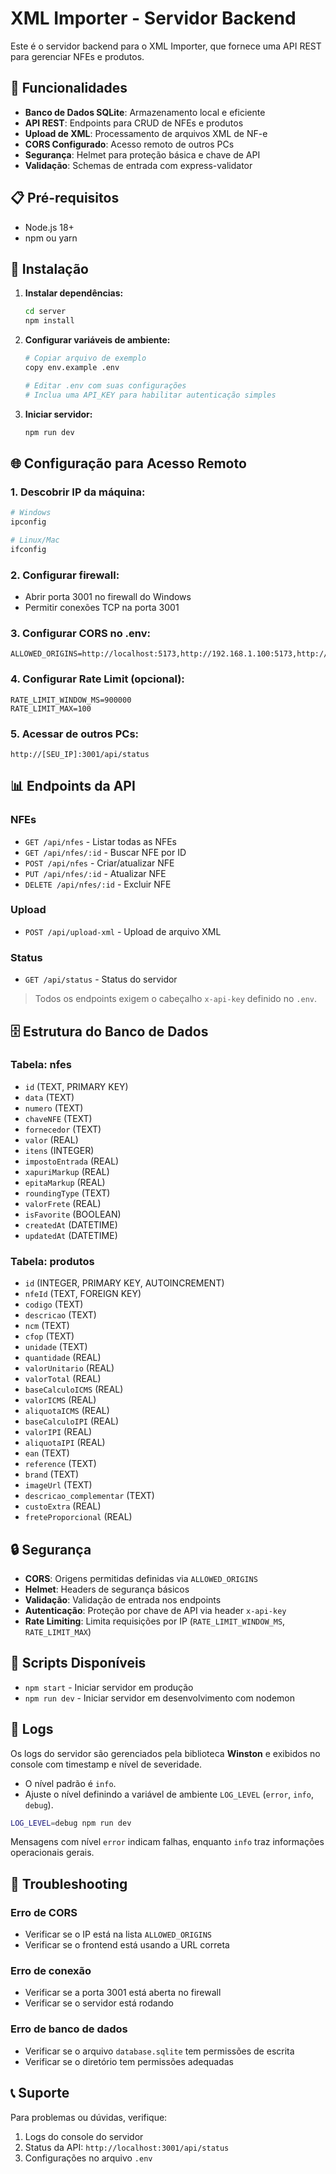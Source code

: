 # XML Importer - Servidor Backend

Este é o servidor backend para o XML Importer, que fornece uma API REST para gerenciar NFEs e produtos.

## 🚀 Funcionalidades

- **Banco de Dados SQLite**: Armazenamento local e eficiente
- **API REST**: Endpoints para CRUD de NFEs e produtos
- **Upload de XML**: Processamento de arquivos XML de NF-e
- **CORS Configurado**: Acesso remoto de outros PCs
- **Segurança**: Helmet para proteção básica e chave de API
- **Validação**: Schemas de entrada com express-validator

## 📋 Pré-requisitos

- Node.js 18+ 
- npm ou yarn

## 🔧 Instalação

1. **Instalar dependências:**
   ```bash
   cd server
   npm install
   ```

2. **Configurar variáveis de ambiente:**
   ```bash
   # Copiar arquivo de exemplo
   copy env.example .env

   # Editar .env com suas configurações
   # Inclua uma API_KEY para habilitar autenticação simples
   ```

3. **Iniciar servidor:**
   ```bash
   npm run dev
   ```

## 🌐 Configuração para Acesso Remoto

### 1. Descobrir IP da máquina:
```bash
# Windows
ipconfig

# Linux/Mac
ifconfig
```

### 2. Configurar firewall:
- Abrir porta 3001 no firewall do Windows
- Permitir conexões TCP na porta 3001

### 3. Configurar CORS no .env:
```env
ALLOWED_ORIGINS=http://localhost:5173,http://192.168.1.100:5173,http://192.168.1.101:5173
```

### 4. Configurar Rate Limit (opcional):
```env
RATE_LIMIT_WINDOW_MS=900000
RATE_LIMIT_MAX=100
```

### 5. Acessar de outros PCs:
```
http://[SEU_IP]:3001/api/status
```

## 📊 Endpoints da API

### NFEs
- `GET /api/nfes` - Listar todas as NFEs
- `GET /api/nfes/:id` - Buscar NFE por ID
- `POST /api/nfes` - Criar/atualizar NFE
- `PUT /api/nfes/:id` - Atualizar NFE
- `DELETE /api/nfes/:id` - Excluir NFE

### Upload
- `POST /api/upload-xml` - Upload de arquivo XML

### Status
- `GET /api/status` - Status do servidor

> Todos os endpoints exigem o cabeçalho `x-api-key` definido no `.env`.

## 🗄️ Estrutura do Banco de Dados

### Tabela: nfes
- `id` (TEXT, PRIMARY KEY)
- `data` (TEXT)
- `numero` (TEXT)
- `chaveNFE` (TEXT)
- `fornecedor` (TEXT)
- `valor` (REAL)
- `itens` (INTEGER)
- `impostoEntrada` (REAL)
- `xapuriMarkup` (REAL)
- `epitaMarkup` (REAL)
- `roundingType` (TEXT)
- `valorFrete` (REAL)
- `isFavorite` (BOOLEAN)
- `createdAt` (DATETIME)
- `updatedAt` (DATETIME)

### Tabela: produtos
- `id` (INTEGER, PRIMARY KEY, AUTOINCREMENT)
- `nfeId` (TEXT, FOREIGN KEY)
- `codigo` (TEXT)
- `descricao` (TEXT)
- `ncm` (TEXT)
- `cfop` (TEXT)
- `unidade` (TEXT)
- `quantidade` (REAL)
- `valorUnitario` (REAL)
- `valorTotal` (REAL)
- `baseCalculoICMS` (REAL)
- `valorICMS` (REAL)
- `aliquotaICMS` (REAL)
- `baseCalculoIPI` (REAL)
- `valorIPI` (REAL)
- `aliquotaIPI` (REAL)
- `ean` (TEXT)
- `reference` (TEXT)
- `brand` (TEXT)
- `imageUrl` (TEXT)
- `descricao_complementar` (TEXT)
- `custoExtra` (REAL)
- `freteProporcional` (REAL)

## 🔒 Segurança

- **CORS**: Origens permitidas definidas via `ALLOWED_ORIGINS`
- **Helmet**: Headers de segurança básicos
- **Validação**: Validação de entrada nos endpoints
- **Autenticação**: Proteção por chave de API via header `x-api-key`
- **Rate Limiting**: Limita requisições por IP (`RATE_LIMIT_WINDOW_MS`, `RATE_LIMIT_MAX`)

## 📝 Scripts Disponíveis

- `npm start` - Iniciar servidor em produção
- `npm run dev` - Iniciar servidor em desenvolvimento com nodemon

## 📜 Logs

Os logs do servidor são gerenciados pela biblioteca **Winston** e exibidos no console com timestamp e nível de severidade.

- O nível padrão é `info`.
- Ajuste o nível definindo a variável de ambiente `LOG_LEVEL` (`error`, `info`, `debug`).

```bash
LOG_LEVEL=debug npm run dev
```

Mensagens com nível `error` indicam falhas, enquanto `info` traz informações operacionais gerais.

## 🐛 Troubleshooting

### Erro de CORS
- Verificar se o IP está na lista `ALLOWED_ORIGINS`
- Verificar se o frontend está usando a URL correta

### Erro de conexão
- Verificar se a porta 3001 está aberta no firewall
- Verificar se o servidor está rodando

### Erro de banco de dados
- Verificar se o arquivo `database.sqlite` tem permissões de escrita
- Verificar se o diretório tem permissões adequadas

## 📞 Suporte

Para problemas ou dúvidas, verifique:
1. Logs do console do servidor
2. Status da API: `http://localhost:3001/api/status`
3. Configurações no arquivo `.env`
